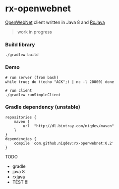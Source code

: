 # rx-openwebnet

[OpenWebNet](http://www.myopen-legrandgroup.com/resources/own_protocol/default.aspx)
client written in Java 8 and [RxJava](https://github.com/ReactiveX/RxJava)

> work in progress

### Build library
```
./gradlew build
```

### Demo
```
# run server (from bash)
while true; do ((echo "ACK";) | nc -l 20000) done

# run client
./gradlew runSimpleClient
```

### Gradle dependency (unstable)
```
repositories {
    maven {
        url  "http://dl.bintray.com/niqdev/maven"
    }
}
dependencies {
    compile 'com.github.niqdev:rx-openwebnet:0.2'
}
```

TODO
* gradle
* java 8
* rxjava
* TEST !!!